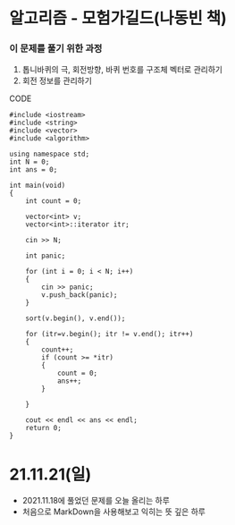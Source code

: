 # 알고리즘 - 모험가길드(나동빈 책)

### 이 문제를 풀기 위한 과정
1. 톱니바퀴의 극, 회전방향, 바퀴 번호를 구조체 벡터로 관리하기
2. 회전 정보를 관리하기

CODE

    #include <iostream>
	#include <string>
	#include <vector>
	#include <algorithm>

	using namespace std;
	int N = 0;
	int ans = 0;

	int main(void)
	{
		int count = 0;

		vector<int> v;
		vector<int>::iterator itr;

		cin >> N;

		int panic;

		for (int i = 0; i < N; i++)
		{
			cin >> panic;
			v.push_back(panic);
		}
		
		sort(v.begin(), v.end());

		for (itr=v.begin(); itr != v.end(); itr++)
		{
			count++;
			if (count >= *itr) 
			{
				count = 0;
				ans++;
			}
			
		}
		
		cout << endl << ans << endl;
		return 0;
	}

# 21.11.21(일)
* 2021.11.18에 풀었던 문제를 오늘 올리는 하루
* 처음으로 MarkDown을 사용해보고 익히는 뜻 깊은 하루